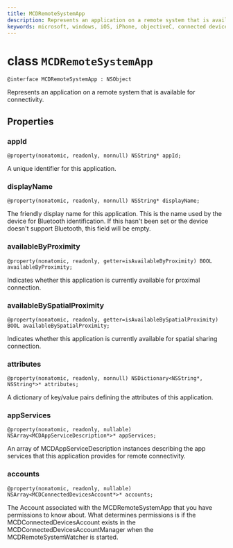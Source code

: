 ```yaml
---
title: MCDRemoteSystemApp
description: Represents an application on a remote system that is available for connectivity.
keywords: microsoft, windows, iOS, iPhone, objectiveC, connected devices, Project Rome
---
```


# class `MCDRemoteSystemApp` 

```
@interface MCDRemoteSystemApp : NSObject
```  

Represents an application on a remote system that is available for connectivity.

## Properties

### appId
`@property(nonatomic, readonly, nonnull) NSString* appId;`

A unique identifier for this application.

### displayName
`@property(nonatomic, readonly, nonnull) NSString* displayName;`

The friendly display name for this application. This is the name used by the device for Bluetooth identification. If this hasn't been set or the device doesn't support Bluetooth, this field will be empty.

### availableByProximity
`@property(nonatomic, readonly, getter=isAvailableByProximity) BOOL availableByProximity;`

Indicates whether this application is currently available for proximal connection.

### availableBySpatialProximity
`@property(nonatomic, readonly, getter=isAvailableBySpatialProximity) BOOL availableBySpatialProximity;`

Indicates whether this application is currently available for spatial sharing connection.

### attributes
`@property(nonatomic, readonly, nonnull) NSDictionary<NSString*, NSString*>* attributes;`

A dictionary of key/value pairs defining the attributes of this application.

### appServices
`@property(nonatomic, readonly, nullable) NSArray<MCDAppServiceDescription*>* appServices;`

An array of MCDAppServiceDescription instances describing the app services that this application provides for remote connectivity.

### accounts
`@property(nonatomic, readonly, nullable) NSArray<MCDConnectedDevicesAccount*>* accounts;`

The Account associated with the MCDRemoteSystemApp that you have permissions to know about. What determines permissions is if the MCDConnectedDevicesAccount exists in the MCDConnectedDevicesAccountManager when the MCDRemoteSystemWatcher is started.